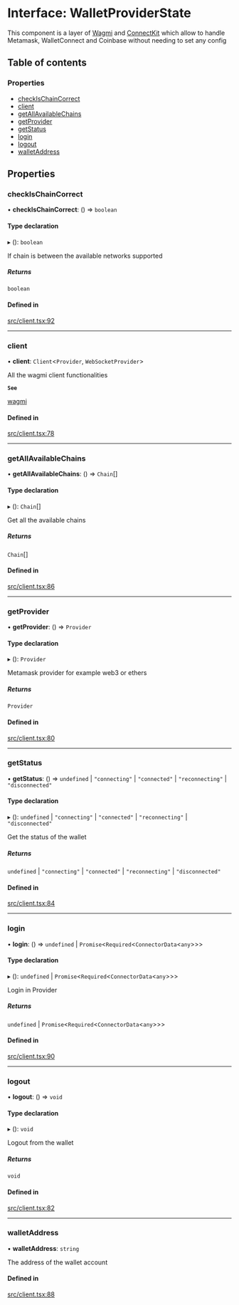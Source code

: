 # Interface: WalletProviderState

This component is a layer of [Wagmi](https://wagmi.sh/docs/getting-started) and [ConnectKit](https://docs.family.co/connectkit)
which allow to handle Metamask, WalletConnect and Coinbase without needing to set any config

## Table of contents

### Properties

- [checkIsChainCorrect](WalletProviderState.md#checkischaincorrect)
- [client](WalletProviderState.md#client)
- [getAllAvailableChains](WalletProviderState.md#getallavailablechains)
- [getProvider](WalletProviderState.md#getprovider)
- [getStatus](WalletProviderState.md#getstatus)
- [login](WalletProviderState.md#login)
- [logout](WalletProviderState.md#logout)
- [walletAddress](WalletProviderState.md#walletaddress)

## Properties

### checkIsChainCorrect

• **checkIsChainCorrect**: () => `boolean`

#### Type declaration

▸ (): `boolean`

If chain is between the available networks supported

##### Returns

`boolean`

#### Defined in

[src/client.tsx:92](https://github.com/nevermined-io/components-catalog/blob/830d916/providers/src/client.tsx#L92)

___

### client

• **client**: `Client`<`Provider`, `WebSocketProvider`\>

All the wagmi client functionalities

**`See`**

[wagmi](https://wagmi.sh/docs/getting-started)

#### Defined in

[src/client.tsx:78](https://github.com/nevermined-io/components-catalog/blob/830d916/providers/src/client.tsx#L78)

___

### getAllAvailableChains

• **getAllAvailableChains**: () => `Chain`[]

#### Type declaration

▸ (): `Chain`[]

Get all the available chains

##### Returns

`Chain`[]

#### Defined in

[src/client.tsx:86](https://github.com/nevermined-io/components-catalog/blob/830d916/providers/src/client.tsx#L86)

___

### getProvider

• **getProvider**: () => `Provider`

#### Type declaration

▸ (): `Provider`

Metamask provider for example web3 or ethers

##### Returns

`Provider`

#### Defined in

[src/client.tsx:80](https://github.com/nevermined-io/components-catalog/blob/830d916/providers/src/client.tsx#L80)

___

### getStatus

• **getStatus**: () => `undefined` \| ``"connecting"`` \| ``"connected"`` \| ``"reconnecting"`` \| ``"disconnected"``

#### Type declaration

▸ (): `undefined` \| ``"connecting"`` \| ``"connected"`` \| ``"reconnecting"`` \| ``"disconnected"``

Get the status of the wallet

##### Returns

`undefined` \| ``"connecting"`` \| ``"connected"`` \| ``"reconnecting"`` \| ``"disconnected"``

#### Defined in

[src/client.tsx:84](https://github.com/nevermined-io/components-catalog/blob/830d916/providers/src/client.tsx#L84)

___

### login

• **login**: () => `undefined` \| `Promise`<`Required`<`ConnectorData`<`any`\>\>\>

#### Type declaration

▸ (): `undefined` \| `Promise`<`Required`<`ConnectorData`<`any`\>\>\>

Login in Provider

##### Returns

`undefined` \| `Promise`<`Required`<`ConnectorData`<`any`\>\>\>

#### Defined in

[src/client.tsx:90](https://github.com/nevermined-io/components-catalog/blob/830d916/providers/src/client.tsx#L90)

___

### logout

• **logout**: () => `void`

#### Type declaration

▸ (): `void`

Logout from the wallet

##### Returns

`void`

#### Defined in

[src/client.tsx:82](https://github.com/nevermined-io/components-catalog/blob/830d916/providers/src/client.tsx#L82)

___

### walletAddress

• **walletAddress**: `string`

The address of the wallet account

#### Defined in

[src/client.tsx:88](https://github.com/nevermined-io/components-catalog/blob/830d916/providers/src/client.tsx#L88)
